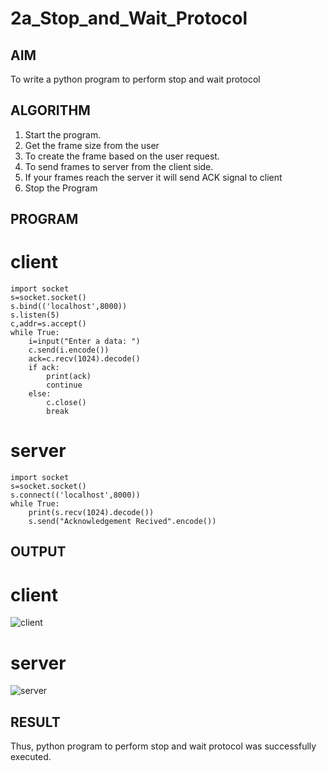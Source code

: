 # 2a_Stop_and_Wait_Protocol
## AIM 
To write a python program to perform stop and wait protocol
## ALGORITHM
1. Start the program.
2. Get the frame size from the user
3. To create the frame based on the user request.
4. To send frames to server from the client side.
5. If your frames reach the server it will send ACK signal to client
6. Stop the Program
## PROGRAM
# client
```
import socket 
s=socket.socket() 
s.bind(('localhost',8000))
s.listen(5) 
c,addr=s.accept() 
while True: 
    i=input("Enter a data: ") 
    c.send(i.encode()) 
    ack=c.recv(1024).decode() 
    if ack: 
        print(ack) 
        continue 
    else: 
        c.close() 
        break
```
# server
```
import socket 
s=socket.socket() 
s.connect(('localhost',8000)) 
while True: 
    print(s.recv(1024).decode()) 
    s.send("Acknowledgement Recived".encode())
```
## OUTPUT
# client 
![client](https://github.com/POZHILANVD/2a_Stop_and_Wait_Protocol/assets/144870498/00a085cc-0a84-46aa-89bb-6bcfa2e63c8a)
# server
![server](https://github.com/POZHILANVD/2a_Stop_and_Wait_Protocol/assets/144870498/61bfed57-acfb-4d02-85e1-7ea2d982ac76)
## RESULT
Thus, python program to perform stop and wait protocol was successfully executed.
